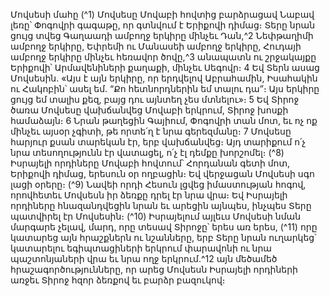 
Մովսեսի մահը
(^1) Մովսեսը Մովաբի հովտից բարձրացավ Նաբավ լեռը՝ Փոգովրի գագաթը, որ գտնվում է Երիքովի դիմաց։ Տերը
նրան ցույց տվեց Գաղաադի ամբողջ երկիրը մինչեւ Դան,^2 Նեփթաղիմի ամբողջ երկիրը, Եփրեմի ու Մանասեի ամբողջ
երկիրը, Հուդայի ամբողջ երկիրը մինչեւ հեռավոր ծովը,^3 անապատն ու շրջակայքը Երիքովի՝ Արմավենիների քաղաքի,
մինչեւ Սեգովր։ 4 Եվ Տերն ասաց Մովսեսին. «Այս է այն երկիրը, որ երդվելով Աբրահամին, Իսահակին ու Հակոբին՝ ասել
եմ. “Քո հետնորդներին եմ տալու դա”։ Այս երկիրը ցույց եմ տալիս քեզ, բայց դու այնտեղ չես մտնելու»։ 5 Եվ Տիրոջ
ծառա Մովսեսը վախճանվեց Մովաբի երկրում, Տիրոջ խոսքի համաձայն։ 6 Նրան թաղեցին Գայիում, Փոգովրի տան
մոտ, եւ ոչ ոք մինչեւ այսօր չգիտի, թե որտե՛ղ է նրա գերեզմանը։ 7 Մովսեսը հարյուր քսան տարեկան էր, երբ վախճանվեց։
Այդ տարիքում ո՛չ նրա տեսողությունն էր վատացել, ո՛չ էլ դեմքը խորշոմել։
(^8) Իսրայելի որդիները Մովաբի հովտում՝ Հորդանան գետի մոտ, Երիքովի դիմաց, երեսուն օր ողբացին։ Եվ վերջացան
Մովսեսի սգո լացի օրերը։
(^9) Նավեի որդի Հեսուն լցվեց իմաստության հոգով, որովհետեւ Մովսեսն իր ձեռքը դրել էր նրա վրա։ Եվ Իսրայելի
որդիները հնազանդվեցին նրան եւ արեցին այնպես, ինչպես Տերը պատվիրել էր Մովսեսին։
(^10) Իսրայելում այլեւս Մովսեսի նման մարգարե չելավ, մարդ, որը տեսավ Տիրոջը՝ երես առ երես, (^11) որը կատարեց այն
հրաշքներն ու նշանները, երբ Տերը նրան ուղարկեց՝ կատարելու եգիպտացիների երկրում փարավոնի ու նրա
պաշտոնյաների վրա եւ նրա ողջ երկրում.^12 այն մեծամեծ հրաշագործությունները, որ արեց Մովսեսն Իսրայելի
որդիների առջեւ Տիրոջ հզոր ձեռքով եւ բարձր բազուկով։

